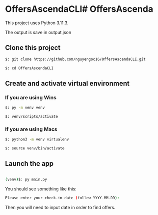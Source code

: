 # OffersAscendaCLI# OffersAscenda

This project uses Python 3.11.3.

The output is save in output.json 

## Clone this project 

```bash
$: git clone https://github.com/nguyengoc16/OffersAscendaCLI.git

$: cd OffersAscendaCLI
```

## Create and activate virtual environment

### If you are using Wins

```bash
$: py -m venv venv

$: venv/scripts/activate
```
### If you are using Macs

```bash
$: python3 -m venv virtualenv

$: source venv/bin/activate
```

## Launch the app

```bash

(venv)$: py main.py
```

You should see something like this:

```bash
Please enter your check-in date (follow YYYY-MM-DD): 
```

Then you will need to input date in order to find offers.